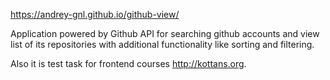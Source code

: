 https://andrey-gnl.github.io/github-view/

Application powered by Github API for searching github accounts and view list of its repositories with additional functionality like sorting and filtering.

Also it is test task for frontend courses http://kottans.org.
